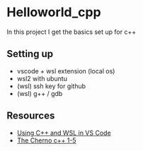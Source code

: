 # Helloworld_cpp

In this project I get the basics set up for c++

## Setting up

* vscode + wsl extension (local os)
* wsl2 with ubuntu
* (wsl) ssh key for github
* (wsl) g++ / gdb

## Resources

* [Using C++ and WSL in VS Code](https://code.visualstudio.com/docs/cpp/config-wsl)
* [The Cherno c++ 1-5](https://www.youtube.com/watch?v=18c3MTX0PK0&list=PLlrATfBNZ98dudnM48yfGUldqGD0S4FFb)
